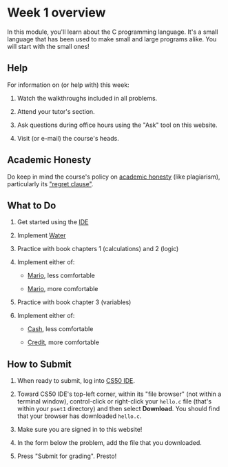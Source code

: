 # Week 1 overview

In this module, you'll learn about the C programming language. It's a small language that has been used to make small and large programs alike. You will start with the small ones!

## Help

For information on (or help with) this week:

1. Watch the walkthroughs included in all problems.

2. Attend your tutor's section.

3. Ask questions during office hours using the "Ask" tool on this website.

4. Visit (or e-mail) the course's heads.

## Academic Honesty

Do keep in mind the course's policy on [academic honesty](/syllabus#academic_honesty) (like plagiarism), particularly its ["regret clause"](/syllabus#regret).

## What to Do

1. Get started using the [IDE](/training/ide)

2. Implement [Water](/problems/water)

3. Practice with book chapters 1 (calculations) and 2 (logic)

3. Implement either of:

    - [Mario](/problems/mario-less), less comfortable

    - [Mario](/problems/mario-more), more comfortable

3. Practice with book chapter 3 (variables)

3. Implement either of:

    - [Cash](/problems/cash), less comfortable

    - [Credit](/problems/credit), more comfortable

## How to Submit

1. When ready to submit, log into [CS50 IDE](https://cs50.io/).

2. Toward CS50 IDE's top-left corner, within its "file browser" (not within a terminal window), control-click or right-click your `hello.c` file (that's within your `pset1` directory) and then select **Download**. You should find that your browser has downloaded `hello.c`.

3. Make sure you are signed in to this website!

4. In the form below the problem, add the file that you downloaded.

5. Press "Submit for grading". Presto!
